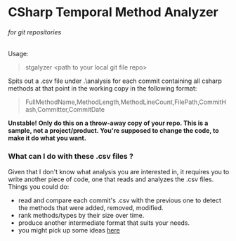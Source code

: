 # CSharp Temporal Method Analyzer #
###### for git repositories ######

Usage:
> stgalyzer &lt;path to your local git file repo&gt;

Spits out a .csv file under .\analysis for each commit containing all csharp methods at that point in the working copy in the following format:
> FullMethodName,MethodLength,MethodLineCount,FilePath,CommitHash,Committer,CommitDate

**Unstable! Only do this on a throw-away copy of your repo. This is a sample, not a project/product. You're supposed to change the code, to make it do what you want.**

### What can I do with these .csv files ? ###
Given that I don't know what analysis you are interested in, it requires you to write another piece of code, one that reads and analyzes the .csv files. Things you could do:

- read and compare each commit's .csv with the previous one to detect the methods that were added, removed, modified. 
- rank methods/types by their size over time.
- produce another intermediate format that suits your needs.
- you might pick up some ideas [here](http://michaelfeathers.typepad.com/michael_feathers_blog/2011/09/temporal-correlation-of-class-changes.html)